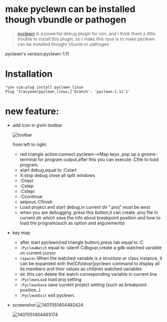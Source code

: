 # make pyclewn can be installed though vbundle or pathogen

> [pyclewn](http://pyclewn.sourceforge.net/ "pyclewn offical website") is a powerful debug plugin for vim, and I think there a little trouble to install this plugin, so I make this rpos is to make pyclewn can be installed thought Vbunle or pathogen

pyclewn's version:pyclewn-1.11

# Installation

```vim
"use vim-plug install pyclewn_linux
Plug 'tracyone/pyclewn_linux,{'branch': 'pyclewn-1.11'}'
```

# new feature:

- add icon in gvim toolbar

   ![toolbar](https://cloud.githubusercontent.com/assets/4246425/3483964/08cf1d4a-039b-11e4-9aab-498cb65956da.png)

   from left to right:

   * red triangle action:connect pyclewn-->Map keys ,pop up a gnome-terminal for program output,after this you can execute :Cfile to load program.
   * start debug,equal to :Cstart
   * X:stop debug close all split windows
   * :Cnext
   * :Cstep
   * :Cstepi
   * :Ccontinue
   * setpout,:Cfinish
   * Load project and start debug,in current dir ".proj" must be exist
   * when you are debugging ,press this button,it can create .proj file in current dir which save the info about breakpoint position and how to load the program(such as option and argurements)
- key map
	* after start pyclewn(red triangle button),press tab equal to :C
	* `:PyclewWatch` equal to :silent! Cdbgvar,create a gdb watched variable on current cursor
	* `<space>` When the watched variable is a structure or class instance, it can be expanded
with the|Cfoldvar|pyclewn command to display all its members and their values
as children watched variables
    * `dd`: this can delete the watch corresponding variable in current line
	* `:PyclewnLoad` load proj setting
	* `:PyclewnSave` save current project setting (such as breakpoint position..)
	* `:PyclewnExit` exit pyclewn.
	
- screenshot
	![1407051404492424](https://cloud.githubusercontent.com/assets/4246425/3483972/503dde1e-039b-11e4-9f95-2b6cb73f5b02.gif)

	![1407051404493174](https://cloud.githubusercontent.com/assets/4246425/3484051/8b54fbac-039d-11e4-8062-540a6612bbb5.gif)

